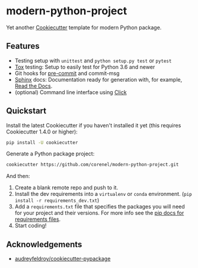 # modern-python-project

Yet another [Cookiecutter](https://github.com/cookiecutter/cookiecutter) template for modern Python package.

## Features

- Testing setup with `unittest` and `python setup.py test` or `pytest`
- [Tox](https://tox.wiki/en/latest/) testing: Setup to easily test for Python 3.6 and newer
- Git hooks for [pre-commit](https://pre-commit.com/) and commit-msg
- [Sphinx](https://www.sphinx-doc.org/) docs: Documentation ready for generation with, for example, [Read the Docs](https://readthedocs.io/).
- (optional) Command line interface using [Click](https://github.com/pallets/click)

## Quickstart

Install the latest Cookiecutter if you haven't installed it yet (this requires Cookiecutter 1.4.0 or higher):

```bash
pip install -U cookiecutter
```

Generate a Python package project:

```bash
cookiecutter https://github.com/corenel/modern-python-project.git
```

And then:

1. Create a blank remote repo and push to it.
2. Install the dev requirements into a `virtualenv` or `conda` environment. (`pip install -r requirements_dev.txt`)
3. Add a `requirements.txt` file that specifies the packages you will need for your project and their versions. For more info see the [pip docs for requirements files](https://pip.pypa.io/en/stable/user_guide/#requirements-files).
4. Start coding!

## Acknowledgements

- [audreyfeldroy/cookiecutter-pypackage](https://github.com/audreyfeldroy/cookiecutter-pypackage)
